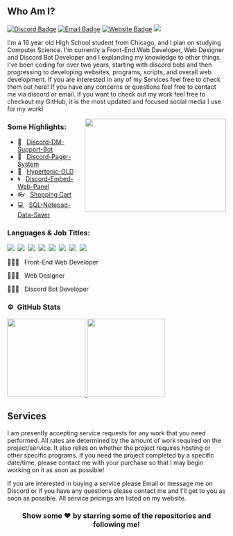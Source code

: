 ## Who Am I?

[![Discord Badge](https://img.shields.io/badge/-Discord-000000?style=flat-square&logo=Discord&logoColor=blue)](https://discord.com/channels/@me/642805037101219871)
[![Email Badge](https://img.shields.io/badge/-Email-000000?style=flat-square&logo=Gmail&logoColor=blue)](mailto:neoptunium@gmail.com)
[![Website Badge](https://img.shields.io/badge/Website-000000?style=flat-square&logo=google-chrome&logoColor=blue)](https://neoptunium.com/)
![](https://komarev.com/ghpvc/?username=neoptunium&label=Views&color=blue&style=plastic) 

I'm a 16 year old High School student from Chicago, and I plan on studying Computer Science. I'm currently a Front-End Web Developer, Web Designer and Discord Bot Developer and I explanding my knowledge to other things. I've been coding for over two years, starting with discord bots and then progressing to developing websites, programs, scripts, and overall web development. If you are interested in any of my Services feel free to check them out here! If you have any concerns or questions feel free to contact me via discord or email. If you want to check out my work feel free to checkout my GitHub, it is the most updated and focused social media I use for my work!

<img align="right" height="215" width="325" alt="" src="https://cdn.discordapp.com/attachments/708353767233552498/929601590418087966/banner2.gif" />


### Some Highlights:

- 📌 &nbsp; [Discord-DM-Support-Bot](https://github.com/neoptunium/Discord-DM-Support-Bot)
- 🚀 &nbsp; [Discord-Pager-System](https://github.com/neoptunium/Discord-Pager-System)
- 🏫 &nbsp; [Hypertonic-OLD](https://github.com/neoptunium/Hypertonic-OLD)
- 🌀 &nbsp; [Discord-Embed-Web-Panel](https://github.com/neoptunium/Discord-Embed-Web-Panel)
- 👓 &nbsp; [Shopping Cart](https://github.com/neoptunium/Shopping-Cart)
- 💻 &nbsp; [SQL-Notepad-Data-Saver](https://github.com/neoptunium/SQL-Notepad-Data-Saver)

### Languages & Job Titles:


![](https://img.shields.io/badge/HTML5-000000?style=for-the-badge&logo=html5&logoColor=orange)&nbsp;
![](https://img.shields.io/badge/CSS3-000000?style=for-the-badge&logo=css3&logoColor=blue)&nbsp;
![](https://img.shields.io/badge/SASS-000000?style=for-the-badge&logo=sass&logoColor=pink)&nbsp;
![](https://img.shields.io/badge/JavaScript-000000?style=for-the-badge&logo=javascript&logoColor=yellow)&nbsp;
![](https://img.shields.io/badge/jQuery-000000?style=for-the-badge&logo=jquery&logoColor=yellow)&nbsp;
![](https://img.shields.io/badge/Node.js-000000?style=for-the-badge&logo=node.js&logoColor=green)&nbsp;
![](https://img.shields.io/badge/SQL-000000?style=for-the-badge&logo=mysql&logoColor=yellow)&nbsp;
![](https://img.shields.io/badge/EJS-000000?style=for-the-badge&logo=javascript&logoColor=green)&nbsp;

👨🏼‍💻 &nbsp; Front-End Web Developer

👨🏼‍💻 &nbsp; Web Designer

👨🏼‍💻 &nbsp; Discord Bot Developer


### ⚙️ &nbsp;GitHub Stats

<p align="left">
<a href="https://github.com/neoptunium">
  <img height="180em" src="https://github-readme-stats-eight-theta.vercel.app/api?username=neoptunium&show_icons=true&theme=react&include_all_commits=true&count_private=true"/>
  <img height="180em" src="https://github-readme-stats-eight-theta.vercel.app/api/top-langs/?username=neoptunium&layout=compact&langs_count=8&theme=react"/>
</a>
</p>


## Services
I am presently accepting service requests for any work that you need performed. All rates are determined by the amount of work required on the project/service. It also relies on whether the project requires hosting or other specific programs. If you need the project completed by a specific date/time, please contact me with your purchase so that I may begin working on it as soon as possible!

If you are interested in buying a service please Email or message me on Discord or if you have any questions please contact me and I'll get to you as soon as possible. All service pricings are listed on my website.


<h3 align=center>Show some ❤️ by starring some of the repositories and following me!</h3>

